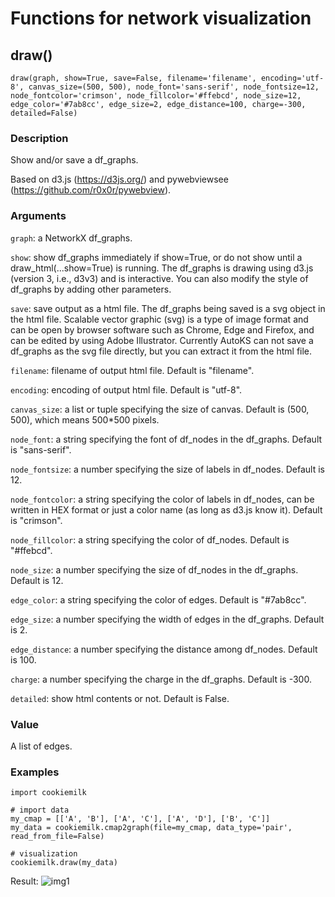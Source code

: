 # Functions for network visualization

## draw()

`draw(graph, show=True, save=False, filename='filename', encoding='utf-8', canvas_size=(500, 500), node_font='sans-serif', node_fontsize=12, node_fontcolor='crimson', node_fillcolor='#ffebcd', node_size=12, edge_color='#7ab8cc', edge_size=2, edge_distance=100, charge=-300, detailed=False)`
    
### Description    
Show and/or save a df_graphs.

Based on d3.js (https://d3js.org/) and pywebviewsee (https://github.com/r0x0r/pywebview).

### Arguments

`graph`: a NetworkX df_graphs.

`show`: show df_graphs immediately if show=True, or do not show until a draw_html(...show=True) is running. The df_graphs is drawing using d3.js (version 3, i.e., d3v3) and is interactive. You can also modify the style of df_graphs by adding other parameters.

`save`: save output as a html file. The df_graphs being saved is a svg object in the html file. Scalable vector graphic (svg) is a type of image format and can be open by browser software such as Chrome, Edge and Firefox, and can be edited by using Adobe Illustrator. Currently AutoKS can not save a df_graphs as the svg file directly, but you can extract it from the html file.

`filename`: filename of output html file. Default is "filename".

`encoding`: encoding of output html file. Default is "utf-8".

`canvas_size`: a list or tuple specifying the size of canvas. Default is (500, 500), which means 500*500 pixels.

`node_font`: a string specifying the font of df_nodes in the df_graphs. Default is "sans-serif".

`node_fontsize`: a number specifying the size of labels in df_nodes. Default is 12.

`node_fontcolor`: a string specifying the color of labels in df_nodes, can be written in HEX format or just a color name (as long as d3.js know it). Default is "crimson".

`node_fillcolor`: a string specifying the color of df_nodes. Default is "#ffebcd".

`node_size`: a number specifying the size of df_nodes in the df_graphs. Default is 12.

`edge_color`: a string specifying the color of edges. Default is "#7ab8cc".

`edge_size`: a number specifying the width of edges in the df_graphs. Default is 2.

`edge_distance`: a number specifying the distance among df_nodes. Default is 100.

`charge`: a number specifying the charge in the df_graphs. Default is -300.

`detailed`: show html contents or not. Default is False.

### Value
A list of edges.

### Examples
```
import cookiemilk

# import data
my_cmap = [['A', 'B'], ['A', 'C'], ['A', 'D'], ['B', 'C']]
my_data = cookiemilk.cmap2graph(file=my_cmap, data_type='pair', read_from_file=False)

# visualization
cookiemilk.draw(my_data)
```

Result:
![img1](/img/graph.png)
